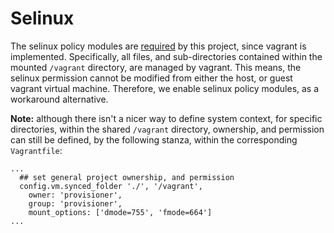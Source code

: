 # Selinux

The selinux policy modules are [required](https://github.com/mitchellh/vagrant/issues/6970)
 by this project, since vagrant is implemented. Specifically, all files, and
 sub-directories contained within the mounted `/vagrant` directory, are managed
 by vagrant. This means, the selinux permission cannot be modified from either
 the host, or guest vagrant virtual machine.  Therefore, we enable selinux
 policy modules, as a workaround alternative.

**Note:** although there isn't a nicer way to define system context, for
 specific directories, within the shared `/vagrant` directory, ownership, and
 permission can still be defined, by the following stanza, within the
 corresponding `Vagrantfile`:

```
...
  ## set general project ownership, and permission
  config.vm.synced_folder './', '/vagrant',
    owner: 'provisioner',
    group: 'provisioner',
    mount_options: ['dmode=755', 'fmode=664']
...
```